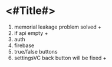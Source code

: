 #  <#Title#>

1. memorial leakage problem solved +
2. if api empty +
3. auth 
4. firebase
5. true/false buttons
6. settingsVC back button will be fixed +

